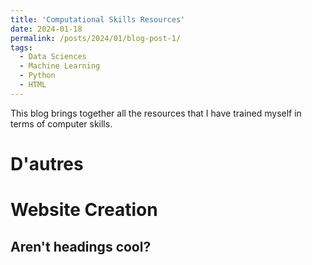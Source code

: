 ```yaml
---
title: 'Computational Skills Resources'
date: 2024-01-18
permalink: /posts/2024/01/blog-post-1/
tags:
  - Data Sciences
  - Machine Learning
  - Python
  - HTML
---
```

This blog brings together all the resources that I have trained myself in terms of computer skills. 

D'autres
======

Website Creation
======

Aren't headings cool?
------
